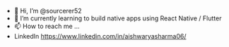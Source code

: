 - 👋 Hi, I’m @sourcerer52
- 🌱 I’m currently learning to build native apps using React Native / Flutter
- 📫 How to reach me ...
- LinkedIn https://www.linkedin.com/in/aishwaryasharma06/

<!---
sourcerer52/sourcerer52 is a ✨ special ✨ repository because its `README.md` (this file) appears on your GitHub profile.
You can click the Preview link to take a look at your changes.
--->
